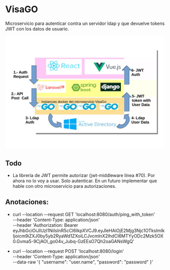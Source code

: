 # VisaGO
Microservicio para autenticar contra un servidor ldap y que devuelve tokens JWT con los datos de usuario.

![Esquema VisaGo](visago_esquema.jpg)

## Todo
* La librería de JWT permite autorizar (jwt-middleware línea #70). Por ahora no lo voy a usar. Solo autenticar. En un futuro implementar que hable con otro microservicio para autorizaciones.


## Anotaciones:
* curl --location --request GET 'localhost:8080/auth/ping_with_token' \
--header 'Content-Type: application/json' \
--header 'Authorization: Bearer eyJhbGciOiJIUzI1NiIsInR5cCI6IkpXVCJ9.eyJleHAiOjE2Mjg3Njc1OTksImlkIjoicm9iZXJ0by5yb2RyaWd1ZXoiLCJvcmlnX2lhdCI6MTYyODc2Mzk5OX0.Gvma5-9CjAOl_go04v_Jubq-GzEEsO7Qh2oaGANsWgQ'

* curl --location --request POST 'localhost:8080/login' \
--header 'Content-Type: application/json' \
--data-raw '{
    "username": "user.name", "password": "password"
}'
